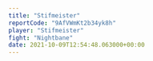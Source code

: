 ```yaml
---
title: "Stifmeister"
reportCode: "9AfVWmKt2b34yk8h"
player: "Stifmeister"
fight: "Nightbane"
date: 2021-10-09T12:54:48.063000+00:00
---
```

